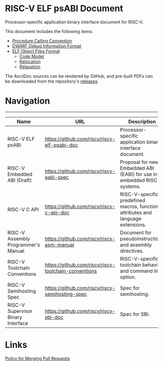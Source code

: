 # RISC-V ELF psABI Document
Processor-specific application binary interface document for RISC-V.

This document includes the following items:
- [Procedure Calling Convention](riscv-cc.adoc)
- [DWARF Debug Information Format](riscv-dwarf.adoc)
- [ELF Object Files Format](riscv-elf.adoc)
  - [Code Model](riscv-elf.adoc#code-models)
  - [Relocation](riscv-elf.adoc#relocations)
  - [Relaxation](riscv-elf.adoc#code-relaxation)

The AsciiDoc sources can be rendered by GitHub, and pre-built PDFs can be downloaded from the repository's [releases](https://github.com/riscv/riscv-elf-psabi-doc/releases).

# Navigation
----------------------------------------------------------------------------------------------------------
Name                                | URL                                                   | Description
------------------------------------|-------------------------------------------------------|--------------
RISC-V ELF psABI                    | https://github.com/riscv/riscv-elf-psabi-doc          | Processor-specific application binary interface document.
RISC-V Embedded ABI (Draft)         | https://github.com/riscv/riscv-eabi-spec              | Proposal for new Embedded ABI (EABI) for use in embedded RISC-V systems.
RISC-V C API                        | https://github.com/riscv/riscv-c-api-doc              | RISC-V-specific predefined macros, function attributes and language extensions.
RISC-V Assembly Programmer's Manual | https://github.com/riscv/riscv-asm-manual             | Document for pseudoinstructions and assembly directives.
RISC-V Toolchain Conventions        | https://github.com/riscv/riscv-toolchain-conventions  | RISC-V-specific toolchain behavior and command line option.
RISC-V Semihosting Spec             | https://github.com/riscv/riscv-semihosting-spec       | Spec for semihosting.
RISC-V Supervisor Binary Interface  | https://github.com/riscv/riscv-sbi-doc                | Spec for SBI.

# Links
[Policy for Merging Pull Requests](policy.md)
